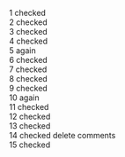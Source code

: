 1 checked
<br>
2 checked
<br>
3 checked
<br>
4 checked
<br>
5 again
<br>
6 checked
<br>
7 checked
<br>
8 checked
<br>
9 checked
<br>
10 again
<br>
11 checked
<br>
12 checked
<br>
13 checked
<br>
14 checked delete comments
<br>
15 checked
